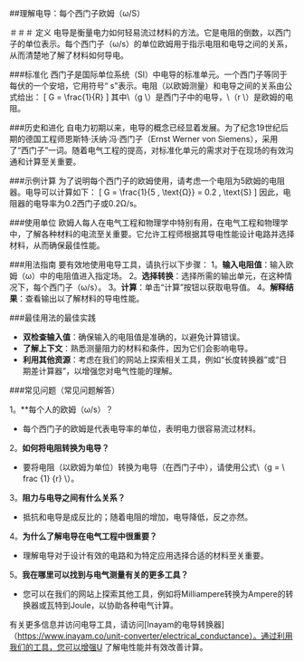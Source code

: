 ##理解电导：每个西门子欧姆（ω/S）

＃＃＃ 定义
电导是衡量电力如何轻易流过材料的方法。它是电阻的倒数，以西门子的单位表示。每个西门子（ω/s）的单位欧姆用于指示电阻和电导之间的关系，从而清楚地了解了材料如何导电。

###标准化
西门子是国际单位系统（SI）中电导的标准单元。一个西门子等同于每伏的一个安培，它用符号“ s”表示。电阻（以欧姆测量）和电导之间的关系由公式给出：
\[ G = \frac{1}{R} \]
其中\（g \）是西门子中的电导，\（r \）是欧姆的电阻。

###历史和进化
自电力初期以来，电导的概念已经显着发展。为了纪念19世纪后期的德国工程师恩斯特·沃纳·冯·西门子（Ernst Werner von Siemens），采用了“西门子”一词。随着电气工程的提高，对标准化单元的需求对于在现场的有效沟通和计算至关重要。

###示例计算
为了说明每个西门子的欧姆使用，请考虑一个电阻为5欧姆的电阻器。电导可以计算如下：
\[ G = \frac{1}{5 \, \text{Ω}} = 0.2 \, \text{S} \]
因此，电阻器的电导率为0.2西门子或0.2Ω/s。

###使用单位
欧姆人每人在电气工程和物理学中特别有用，在电气工程和物理学中，了解各种材料的电流至关重要。它允许工程师根据其导电性能设计电路并选择材料，从而确保最佳性能。

###用法指南
要有效地使用电导工具，请执行以下步骤：
1。**输入电阻值**：输入欧姆（ω）中的电阻值进入指定场。
2。**选择转换**：选择所需的输出单元，在这种情况下，每个西门子（ω/s）。
3。**计算**：单击“计算”按钮以获取电导值。
4。**解释结果**：查看输出以了解材料的导电性能。

###最佳用法的最佳实践
-  **双检查输入值**：确保输入的电阻值是准确的，以避免计算错误。
-  **了解上下文**：熟悉测量阻力的材料和条件，因为它们会影响电导。
-  **利用其他资源**：考虑在我们的网站上探索相关工具，例如“长度转换器”或“日期差计算器”，以增强您对电气性能的理解。

###常见问题（常见问题解答）

1。**每个人的欧姆（ω/s）？
- 每个西门子的欧姆是代表电导率的单位，表明电力很容易流过材料。

2。**如何将电阻转换为电导？**
- 要将电阻（以欧姆为单位）转换为电导（在西门子中），请使用公式\（g = \ frac {1} {r} \）。

3。**阻力与电导之间有什么关系？**
- 抵抗和电导是成反比的；随着电阻的增加，电导降低，反之亦然。

4。**为什么了解电导在电气工程中很重要？**
- 理解电导对于设计有效的电路和为特定应用选择合适的材料至关重要。

5。**我在哪里可以找到与电气测量有关的更多工具？**
- 您可以在我们的网站上探索其他工具，例如将Milliampere转换为Ampere的转换器或瓦特到Joule，以协助各种电气计算。

有关更多信息并访问电导工具，请访问[Inayam的电导转换器]（https://www.inayam.co/unit-converter/electrical_conductance）。通过利用我们的工具，您可以增强U 了解电性能并有效改善计算。